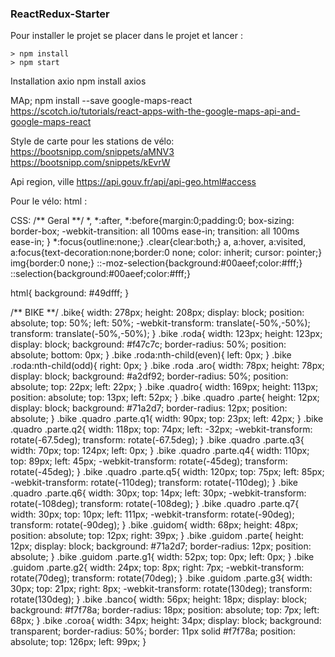 ### ReactRedux-Starter ###

Pour installer le projet se placer dans le projet et lancer : 

```
> npm install
> npm start
```
Installation axio
npm install axios

MAp;
npm install --save google-maps-react
https://scotch.io/tutorials/react-apps-with-the-google-maps-api-and-google-maps-react

Style de carte pour les stations de vélo:
https://bootsnipp.com/snippets/aMNV3
https://bootsnipp.com/snippets/kEvrW

Api region, ville
https://api.gouv.fr/api/api-geo.html#access

Pour le vélo:
html :
<div class="bike">
	<div class="roda">
		<div class="aro"></div>
	</div>
	<div class="roda">
		<div class="aro"></div>
	</div>
	<div class="partes">
		<div class="quadro">
			<div class="parte q1"></div>
			<div class="parte q2"></div>
			<div class="parte q3"></div>
			<div class="parte q4"></div>
			<div class="parte q5"></div>
			<div class="parte q6"></div>
			<div class="parte q7"></div>
		</div>
		<div class="guidom">
			<div class="parte g1"></div>
			<div class="parte g2"></div>
			<div class="parte g3"></div>
		</div>
		<div class="banco"></div>
		<div class="coroa"></div>
	</div>
</div>
</div>

CSS:
/** Geral **/
*, *:after, *:before{margin:0;padding:0; box-sizing: border-box;
  -webkit-transition: all 100ms ease-in;
  transition: all 100ms ease-in;
}
*:focus{outline:none;}
.clear{clear:both;}
a, a:hover, a:visited, a:focus{text-decoration:none;border:0 none; color: inherit; cursor: pointer;}
img{border:0 none;}
::-moz-selection{background:#00aeef;color:#fff;}
::selection{background:#00aeef;color:#fff;}

html{
	background: #49dfff;
}

/** BIKE **/
.bike{
	width: 278px;
	height: 208px;
	display: block;
	position: absolute;
	top: 50%;
	left: 50%;
	-webkit-transform: translate(-50%,-50%);
	        transform: translate(-50%,-50%);
}
.bike .roda{
	width: 123px;
	height: 123px;
	display: block;
	background: #f47c7c;
	border-radius: 50%;
	position: absolute;
	bottom: 0px;
}
.bike .roda:nth-child(even){
	left: 0px;
}
.bike .roda:nth-child(odd){
	right: 0px;
}
.bike .roda .aro{
	width: 78px;
	height: 78px;
	display: block;
	background: #a2df92;
	border-radius: 50%;
	position: absolute;
	top: 22px;
	left: 22px;
}
.bike .quadro{
	width: 169px;
	height: 113px;
	position: absolute;
	top: 13px;
	left: 52px;
}
.bike .quadro .parte{
	height: 12px;
	display: block;
	background: #71a2d7;
	border-radius: 12px;
	position: absolute;
}
.bike .quadro .parte.q1{
	width: 90px;
	top: 23px;
	left: 42px;
}
.bike .quadro .parte.q2{
	width: 118px;
	top: 74px;
	left: -32px;
	-webkit-transform: rotate(-67.5deg);
	transform: rotate(-67.5deg);
}
.bike .quadro .parte.q3{
	width: 70px;
	top: 124px;
	left: 0px;
}
.bike .quadro .parte.q4{
	width: 110px;
	top: 89px;
	left: 45px;
	-webkit-transform: rotate(-45deg);
	transform: rotate(-45deg);
}
.bike .quadro .parte.q5{
	width: 120px;
	top: 75px;
	left: 85px;
	-webkit-transform: rotate(-110deg);
	transform: rotate(-110deg);
}
.bike .quadro .parte.q6{
	width: 30px;
	top: 14px;
	left: 30px;
	-webkit-transform: rotate(-108deg);
	transform: rotate(-108deg);
}
.bike .quadro .parte.q7{
	width: 30px;
	top: 10px;
	left: 111px;
	-webkit-transform: rotate(-90deg);
	transform: rotate(-90deg);
}
.bike .guidom{
	width: 68px;
	height: 48px;
	position: absolute;
	top: 12px;
	right: 39px;
}
.bike .guidom .parte{
	height: 12px;
	display: block;
	background: #71a2d7;
	border-radius: 12px;
	position: absolute;
}
.bike .guidom .parte.g1{
	width: 52px;
	top: 0px;
	left: 0px;
}
.bike .guidom .parte.g2{
	width: 24px;
	top: 8px;
	right: 7px;
	-webkit-transform: rotate(70deg);
	transform: rotate(70deg);
}
.bike .guidom .parte.g3{
	width: 30px;
	top: 21px;
	right: 8px;
	-webkit-transform: rotate(130deg);
	transform: rotate(130deg);
}
.bike .banco{
	width: 56px;
	height: 18px;
	display: block;
	background: #f7f78a;
	border-radius: 18px;
	position: absolute;
	top: 7px;
	left: 68px;
}
.bike .coroa{
	width: 34px;
	height: 34px;
	display: block;
	background: transparent;
	border-radius: 50%;
	border: 11px solid #f7f78a;
	position: absolute;
	top: 126px;
	left: 99px;
}

